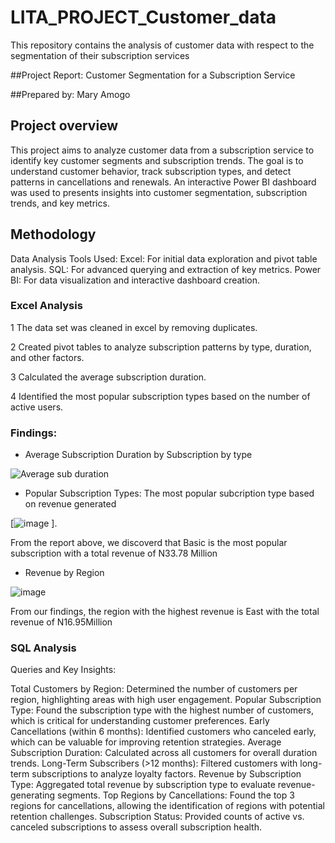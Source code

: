 # LITA_PROJECT_Customer_data
This repository contains the analysis of customer data with respect to the segmentation of their subscription services

##Project Report: Customer Segmentation for a Subscription Service

##Prepared by: Mary Amogo

## Project overview
This project aims to analyze customer data from a subscription service to identify key customer segments and subscription trends.
The goal is to understand customer behavior, track subscription types, and detect patterns in cancellations and renewals.
An interactive Power BI dashboard was used to presents insights into customer segmentation, subscription trends, and key metrics.

## Methodology
 Data Analysis Tools Used:
 Excel: For initial data exploration and pivot table analysis.
 SQL: For advanced querying and extraction of key metrics.
 Power BI: For data visualization and interactive dashboard creation.

### Excel Analysis
 1 The data set was cleaned in excel by removing duplicates.

 2 Created pivot tables to analyze subscription patterns by type, duration, and other factors.
 
 3 Calculated the average subscription duration.
 
 4 Identified the most popular subscription types based on the number of active users.

### Findings:
 - Average Subscription Duration by Subscription by type

![Average sub duration](https://github.com/user-attachments/assets/dee7b089-8245-4072-9f96-f415370fd473)


 - Popular Subscription Types: The most popular subcription type based on revenue generated

[![image](https://github.com/user-attachments/assets/1bb40615-a701-4f82-8e02-2f6c6dc5d0f1)
].

From the report above, we discoverd that  Basic is the most popular subscription with a total revenue of N33.78 Million

 - Revenue by Region

![image](https://github.com/user-attachments/assets/d7390ab4-5b5a-4b4d-9808-84a784e3bca6)

From our findings, the region with the highest revenue is East with the total revenue of N16.95Million


### SQL Analysis
Queries and Key Insights:

Total Customers by Region: Determined the number of customers per region, highlighting areas with high user engagement.
Popular Subscription Type: Found the subscription type with the highest number of customers, which is critical for understanding customer preferences.
Early Cancellations (within 6 months): Identified customers who canceled early, which can be valuable for improving retention strategies.
Average Subscription Duration: Calculated across all customers for overall duration trends.
Long-Term Subscribers (>12 months): Filtered customers with long-term subscriptions to analyze loyalty factors.
Revenue by Subscription Type: Aggregated total revenue by subscription type to evaluate revenue-generating segments.
Top Regions by Cancellations: Found the top 3 regions for cancellations, allowing the identification of regions with potential retention challenges.
Subscription Status: Provided counts of active vs. canceled subscriptions to assess overall subscription health.
